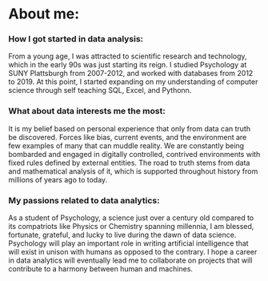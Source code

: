 <h1>About me:</h2>

<h3>How I got started in data analysis:</h3>

From a young age, I was attracted to scientific research and technology, which in the early 90s was just starting its reign. I studied Psychology at SUNY Plattsburgh from 2007-2012, and worked with databases from 2012 to 2019. At this point, I started expanding on my understanding of computer science through self teaching SQL, Excel, and Pythonn.

<h3>What about data interests me the most:</h3>

It is my belief based on personal experience that only from data can truth be discovered. Forces like bias, current events, and the environment are few examples of many that can muddle reality. We are constantly being bombarded and engaged in digitally controlled, contrived environments with fixed rules defined by external entities. The road to truth stems from data and mathematical analysis of it, which is supported throughout history from millions of years ago to today. 

<h3>My passions related to data analytics:</h3>

As a student of Psychology, a science just over a century old compared to its compatriots like Physics or Chemistry spanning millennia, I am blessed, fortunate, grateful, and lucky to live during the dawn of data science. Psychology will play an important role in writing artificial intelligence that will exist in unison with humans as opposed to the contrary. I hope a career in data analytics will eventually lead me to collaborate on projects that will contribute to a harmony between human and machines. 

<!---
vorsyybl/vorsyybl is a ✨ special ✨ repository because its `README.md` (this file) appears on your GitHub profile.
You can click the Preview link to take a look at your changes.
--->
